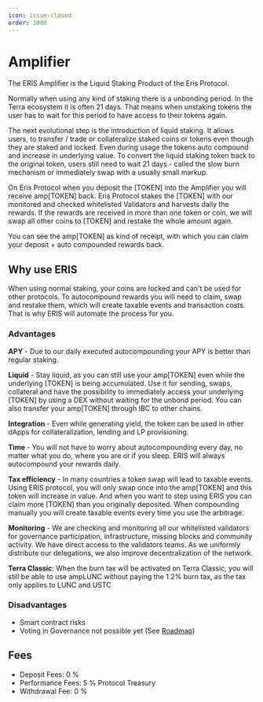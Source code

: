 ```yaml
---
icon: issue-closed
order: 1000
---
```


# Amplifier

The ERIS Amplifier is the Liquid Staking Product of the Eris Protocol.

Normally when using any kind of staking there is a unbonding period. In the Terra ecosystem it is often 21 days. That means when unstaking tokens the user has to wait for this period to have access to their tokens again.

The next evolutional step is the introduction of liquid staking. It allows users, to transfer / trade or collateralize staked coins or tokens even though they are staked and locked.
Even during usage the tokens auto compound and increase in underlying value.
To convert the liquid staking token back to the original token, users still need to wait 21 days - called the slow burn mechanism or immediately swap with a usually small markup.

On Eris Protocol when you deposit the [TOKEN] into the Amplifier you will receive amp[TOKEN] back. Eris Protocol stakes the [TOKEN] with our monitored and checked whitelisted Validators and harvests daily the rewards. If the rewards are received in more than one token or coin, we will swap all other coins to [TOKEN] and restake the whole amount again.

You can see the amp[TOKEN] as kind of receipt, with which you can claim your deposit + auto compounded rewards back.




## Why use ERIS

When using normal staking, your coins are locked and can't be used for other protocols. To autocompound rewards you will need to claim, swap and restake them, which will create taxable events and transaction costs. That is why ERIS will automate the process for you.

### Advantages

**APY** - Due to our daily executed autocompounding your APY is better than regular staking.

**Liquid** - Stay liquid, as you can still use your amp[TOKEN] even while the underlying [TOKEN] is being accumulated. Use it for sending, swaps, collateral and have the possibility to immediately access your underlying [TOKEN] by using a DEX without waiting for the unbond period. You can also transfer your amp[TOKEN] through IBC to other chains.

**Integration** - Even while generating yield, the token can be used in other dApps for collateralization, lending and LP provisioning.

**Time** - You will not have to worry about autocompounding every day, no matter what you do, where you are or if you sleep. ERIS will always autocompound your rewards daily.

**Tax efficiency** - In many countries a token swap will lead to taxable events. Using ERIS protocol, you will only swap once into the amp[TOKEN] and this token will increase in value. And when you want to stop using ERIS you can claim more [TOKEN] than you originally deposited. When compounding manually you will create taxable events every time you use the arbitrage.

**Monitoring**  - We are checking and monitoring all our whitelisted validators for governance participation, infrastructure, missing blocks and community activity. We have direct access to the validators teams. As we uniformly distribute our delegations, we also improve decentralization of the network.


**Terra Classic**: When the burn tax will be activated on Terra Classic, you will still be able to use ampLUNC without paying the 1.2% burn tax, as the tax only applies to LUNC and USTC

### Disadvantages
- Smart contract risks
- Voting in Governance not possible yet (See [Roadmap](./../../roadmap-and-vision/))

## Fees

- Deposit Fees: 0 %
- Performance Fees: 5 % Protocol Treasury
- Withdrawal Fee: 0 %
